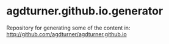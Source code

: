 # agdturner.github.io.generator
Repository for generating some of the content in:
http://github.com/agdturner/agdturner.github.io
